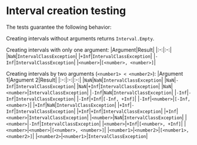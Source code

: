 # Interval creation testing

The tests guarantee the following behavior:

Creating intervals without arguments returns `Interval.Empty`.

Creating intervals with only one argument:
|Argument|Result|
|:-:|:-:|
|`NaN`|`IntervalClassException`|
|`+Inf`|`IntervalClassException`|
|`-Inf`|`IntervalClassException`|
|`<number>`|`[<number>, <number>]`|

Creating intervals by two arguments (`<number1> < <number2>`):
|Argument 1|Argument 2|Result|
|:-:|:-:|:-:|
|`NaN`|`NaN`|`IntervalClassException`|
|`NaN`|`-Inf`|`IntervalClassException`|
|`NaN`|`+Inf`|`IntervalClassException`|
|`NaN`|`<number>`|`IntervalClassException`|
|`-Inf`|`NaN`|`IntervalClassException`|
|`-Inf`|`-Inf`|`IntervalClassException`|
|`-Inf`|`+Inf`|`[-Inf, +Inf]`|
|`-Inf`|`<number>`|`[-Inf, <number>]`|
|`+Inf`|`NaN`|`IntervalClassException`|
|`+Inf`|`-Inf`|`IntervalClassException`|
|`+Inf`|`+Inf`|`IntervalClassException`|
|`+Inf`|`<number>`|`IntervalClassException`|
|`<number>`|`NaN`|`IntervalClassException`|
|`<number>`|`-Inf`|`IntervalClassException`|
|`<number>`|`+Inf`|`[<number>, +Inf]`|
|`<number>`|`<number>`|`[<number>, <number>]`|
|`<number1>`|`<number2>`|`[<number1>, <number2>]`|
|`<number2>`|`<number1>`|`IntervalClassException`|
